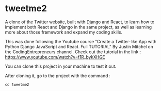 # tweetme2

A clone of the Twitter website, built with Django and React, to learn how to implement both React and Django in the same project, as well as learning more about those framework
and expand my coding skills.

This was done following the Youtube course "Create a Twitter-like App with Python Django JavaScript and React. Full TUTORIAL" By Justin Mitchel on the CodingEntrepreneurs channel.
Check out the tutorial in the link : https://www.youtube.com/watch?v=f1R_bykXHGE

You can clone this project in your machine to test it out.

After cloning it, go to the project with the command : 
```
cd tweetme2
```
